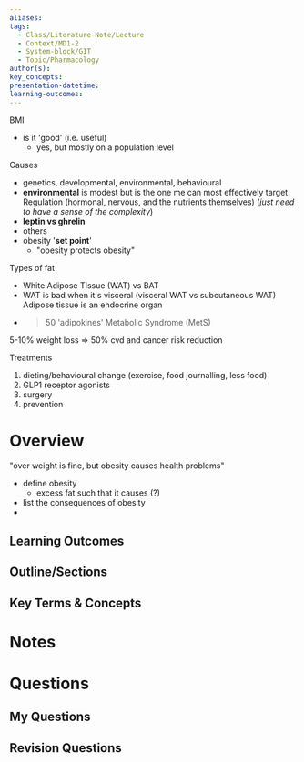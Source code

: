 ```yaml
---
aliases: 
tags:
  - Class/Literature-Note/Lecture
  - Context/MD1-2
  - System-block/GIT
  - Topic/Pharmacology
author(s): 
key_concepts: 
presentation-datetime: 
learning-outcomes:
---
```

BMI
- is it 'good' (i.e. useful) 
	- yes, but mostly on a population level

Causes
- genetics, developmental, environmental, behavioural
- **environmental** is modest but is the one me can most effectively target
Regulation (hormonal, nervous, and the nutrients themselves) (*just need to have a sense of the complexity*)
- **leptin vs ghrelin**
- others
- obesity '**set point**'
	- "obesity protects obesity"

Types of fat
- White Adipose TIssue (WAT) vs BAT
- WAT is bad when it's visceral (visceral WAT vs subcutaneous WAT)
Adipose tissue is an endocrine organ
- >50 'adipokines'
Metabolic Syndrome (MetS)

5-10% weight loss => 50% cvd and cancer risk reduction

Treatments
1. dieting/behavioural change (exercise, food journalling, less food)
2. GLP1 receptor agonists
3. surgery
4. prevention
# Overview
"over weight is fine, but obesity causes health problems"
- define obesity
	- excess fat such that it causes (?)
- list the consequences of obesity
- 
## Learning Outcomes

## Outline/Sections

## Key Terms & Concepts


# Notes


# Questions

## My Questions
## Revision Questions




